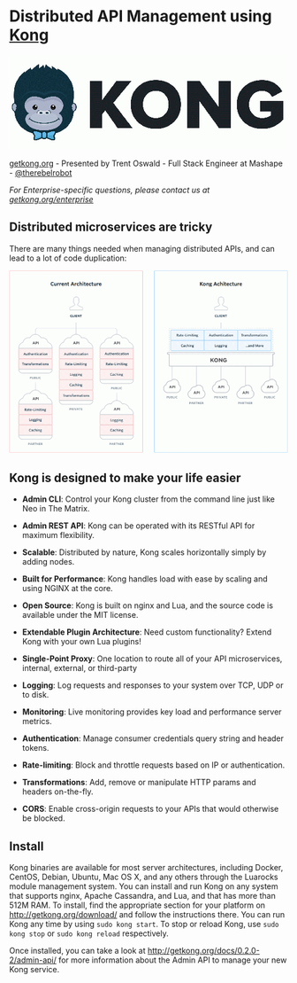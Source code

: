 # Distributed API Management using [Kong](http://getkong.org)

![Kong](./kong-small.png) 

[getkong.org](http://getkong.org) - Presented by Trent Oswald - Full Stack Engineer at Mashape - [@therebelrobot](http://twitter.com/therebelrobot)

*For Enterprise-specific questions, please contact us at [getkong.org/enterprise](http://getkong.org/enterprise/)*

## Distributed microservices are tricky

There are many things needed when managing distributed APIs, and can lead to a lot of code duplication:

![Server Structure](./server-structures.png)

## Kong is designed to make your life easier

- **Admin CLI**: Control your Kong cluster from the command line just like Neo in The Matrix.
- **Admin REST API**: Kong can be operated with its RESTful API for maximum flexibility.
- **Scalable**: Distributed by nature, Kong scales horizontally simply by adding nodes.
- **Built for Performance**: Kong handles load with ease by scaling and using NGINX at the core.
- **Open Source**: Kong is built on nginx and Lua, and the source code is available under the MIT license.
- **Extendable Plugin Architecture**: Need custom functionality? Extend Kong with your own Lua plugins!

- **Single-Point Proxy**: One location to route all of your API microservices, internal, external, or third-party
- **Logging**: Log requests and responses to your system over TCP, UDP or to disk.
- **Monitoring**: Live monitoring provides key load and performance server metrics.
- **Authentication**: Manage consumer credentials query string and header tokens.
- **Rate-limiting**: Block and throttle requests based on IP or authentication.
- **Transformations**: Add, remove or manipulate HTTP params and headers on-the-fly.
- **CORS**: Enable cross-origin requests to your APIs that would otherwise be blocked.

## Install

Kong binaries are available for most server architectures, including Docker, CentOS, Debian, Ubuntu, Mac OS X, and any others through the Luarocks module management system. You can install and run Kong on any system that supports nginx, Apache Cassandra, and Lua, and that has more than 512M RAM. To install, find the appropriate section for your platform on http://getkong.org/download/ and follow the instructions there. You can run Kong any time by using `sudo kong start`. To stop or reload Kong, use `sudo kong stop` or `sudo kong reload` respectively.

Once installed, you can take a look at http://getkong.org/docs/0.2.0-2/admin-api/ for more information about the Admin API to manage your new Kong service.
